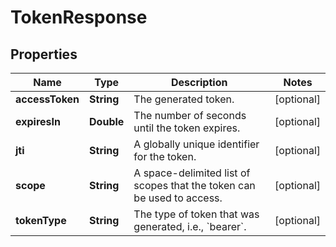 

# TokenResponse


## Properties

| Name | Type | Description | Notes |
|------------ | ------------- | ------------- | -------------|
|**accessToken** | **String** | The generated token. |  [optional] |
|**expiresIn** | **Double** | The number of seconds until the token expires. |  [optional] |
|**jti** | **String** | A globally unique identifier for the token. |  [optional] |
|**scope** | **String** | A space-delimited list of scopes that the token can be used to access. |  [optional] |
|**tokenType** | **String** | The type of token that was generated, i.e., &#x60;bearer&#x60;. |  [optional] |



